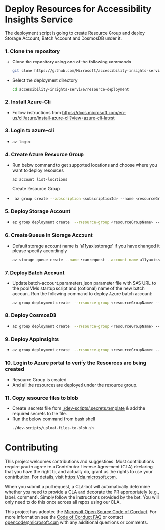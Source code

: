 # Deploy Resources for Accessibility Insights Service

The deployment script is going to create Resource Group and deploy Storage Account, Batch Account and CosmosDB under it.

### 1. Clone the repository

-   Clone the repository using one of the following commands
    ```bash
    git clone https://github.com/Microsoft/accessibility-insights-service.git
    ```
-   Select the deployment directory
    ```bash
    cd accessibility-insights-service/resource-deployment
    ```

### 2. Install Azure-Cli

-   Follow instructions from https://docs.microsoft.com/en-us/cli/azure/install-azure-cli?view=azure-cli-latest

### 3. Login to azure-cli

-   ```bash
    az login
    ```

### 4. Create Azure Resource Group

-   Run below command to get supported locations and choose where you want to deploy resources

    ```bash
    az account list-locations
    ```

    Create Resource Group

-   ```bash
     az group create --subscription <subscriptionId> --name <resourceGroupName> --location <resourceGroupLocation>
    ```

### 5. Deploy Storage Account

-   ```bash
    az group deployment create  --resource-group <resourceGroupName> --template-file "./templates/blob-storage/blob-storage.template.json" --parameters "./templates/blob-storage/blob-storage.parameters.json"
    ```

### 6. Create Queue in Storage Account

-   Default storage account name is 'a11yaxisstorage' if you have changed it please specify accordingly
    ```bash
    az storage queue create --name scanrequest --account-name a11yaxisstorage
    ```

### 7. Deploy Batch Account

-   Update batch-account.parameters.json parameter file with SAS URL to the pool VMs startup script and (optional) name of the new batch account. Run the following command to deploy Azure batch account:

    ```bash
    az group deployment create  --resource-group <resourceGroupName> --template-file "./templates/batch-account/batch-account.template.json" --parameters "./templates/batch-account/batch-account.parameters.json"
    ```

### 8. Deploy CosmosDB

-   ```bash
    az group deployment create  --resource-group <resourceGroupName> --template-file "./templates/cosmos-db/cosmos-db.template.json" --parameters "./templates/cosmos-db/cosmos-db.parameters.json"
    ```

### 9. Deploy AppInsights

-   ```bash
    az group deployment create  --resource-group <resourceGroupName> --template-file "./templates/app-insights/app-insights.template.json" --parameters "./templates/app-insights/app-insights.parameters.json"
    ```

### 10. Login to Azure portal to verify the Resources are being created

-   Resource Group is created
-   And all the resources are deployed under the resource group.

### 11. Copy resource files to blob

-   Create .secrets file from [./dev-scripts/.secrets.template](https://github.com/Microsoft/accessibility-insights-service/tree/master/packages/resource-deployment/dev-scripts/.secrets.template) & add the required secrets to the file.
-   Run the below command from bash shell
    ```bash
    ./dev-scripts/upload-files-to-blob.sh
    ```

# Contributing

This project welcomes contributions and suggestions. Most contributions require you to agree to a
Contributor License Agreement (CLA) declaring that you have the right to, and actually do, grant us
the rights to use your contribution. For details, visit https://cla.microsoft.com.

When you submit a pull request, a CLA-bot will automatically determine whether you need to provide
a CLA and decorate the PR appropriately (e.g., label, comment). Simply follow the instructions
provided by the bot. You will only need to do this once across all repos using our CLA.

This project has adopted the [Microsoft Open Source Code of Conduct](https://opensource.microsoft.com/codeofconduct/).
For more information see the [Code of Conduct FAQ](https://opensource.microsoft.com/codeofconduct/faq/) or
contact [opencode@microsoft.com](mailto:opencode@microsoft.com) with any additional questions or comments.
